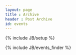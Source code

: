 ```yaml
---
layout: page
title : Archive
header : Post Archive
id: events
---
```

{% include JB/setup %}

{% include JB/events_finder %}
